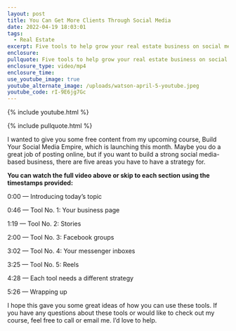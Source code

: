 ```yaml
---
layout: post
title: You Can Get More Clients Through Social Media
date: 2022-04-19 18:03:01
tags:
  - Real Estate
excerpt: Five tools to help grow your real estate business on social media.
enclosure:
pullquote: Five tools to help grow your real estate business on social media.
enclosure_type: video/mp4
enclosure_time:
use_youtube_image: true
youtube_alternate_image: /uploads/watson-april-5-youtube.jpeg
youtube_code: rI-9E6jg7Gc
---
```

{% include youtube.html %}

{% include pullquote.html %}

I wanted to give you some free content from my upcoming course, Build Your Social Media Empire, which is launching this month. Maybe you do a great job of posting online, but if you want to build a strong social media-based business, there are five areas you have to have a strategy for.

**You can watch the full video above or skip to each section using the timestamps provided:**

0:00 — Introducing today’s topic

0:46 — Tool No. 1: Your business page

1:19 — Tool No. 2: Stories

2:00 — Tool No. 3: Facebook groups

3:02 — Tool No. 4: Your messenger inboxes

3:25 — Tool No. 5: Reels

4:28 — Each tool needs a different strategy

5:26 — Wrapping up

I hope this gave you some great ideas of how you can use these tools. If you have any questions about these tools or would like to check out my course, feel free to call or email me. I’d love to help.
